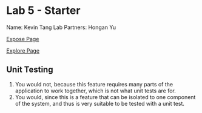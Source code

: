 # Lab 5 - Starter

Name: Kevin Tang
Lab Partners: Hongan Yu

[Expose Page](https://qiwenkevin.github.io/Lab5_Starter/expose.html)

[Explore Page](https://qiwenkevin.github.io/Lab5_Starter/explore.html)

## Unit Testing

1) You would not, because this feature requires many parts of the application to work together, which is not what unit tests are for.
2) You would, since this is a feature that can be isolated to one component of the system, and thus is very suitable to be tested with a unit test.